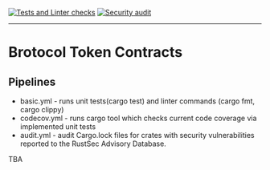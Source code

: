 [![Tests and Linter checks](https://github.com/block42-blockchain-company/brotocol-token-contracts/actions/workflows/basic.yml/badge.svg)](https://github.com/block42-blockchain-company/brotocol-token-contracts/actions/workflows/basic.yml)
[![Security audit](https://github.com/block42-blockchain-company/brotocol-token-contracts/actions/workflows/audit.yml/badge.svg)](https://github.com/block42-blockchain-company/brotocol-token-contracts/actions/workflows/audit.yml)

---
# Brotocol Token Contracts

## Pipelines
- basic.yml - runs unit tests(cargo test) and linter commands (cargo fmt, cargo clippy)
- codecov.yml - runs cargo tool which checks current code coverage via implemented unit tests
- audit.yml - audit Cargo.lock files for crates with security vulnerabilities reported to the RustSec Advisory Database.

TBA